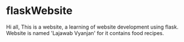 # flaskWebsite
Hi all,
This is a website, a learning of website development using flask.
Website is named 'Lajawab Vyanjan' for it contains food recipes.
